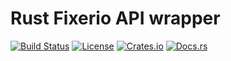 Rust Fixerio API wrapper
=========================
[![Build Status](https://img.shields.io/travis/sb89/fixerio/master.svg)](https://travis-ci.org/sb89/fixerio)
[![License](https://img.shields.io/github/license/sb89/fixerio.svg)]()
[![Crates.io](https://img.shields.io/crates/v/fixerio.svg)](https://crates.io/crates/fixerio)
[![Docs.rs](https://docs.rs/fixerio/badge.svg)](https://docs.rs/fixerio)
